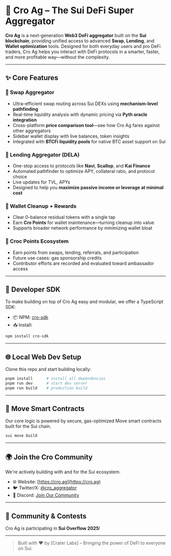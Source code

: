 # 🐊 Cro Ag – The Sui DeFi Super Aggregator

**Cro Ag** is a next-generation **Web3 DeFi aggregator** built on the **Sui blockchain**, providing unified access to advanced **Swap**, **Lending**, and **Wallet optimization** tools. Designed for both everyday users and pro DeFi traders, Cro Ag helps you interact with DeFi protocols in a smarter, faster, and more profitable way—without the complexity.

---

## ✨ Core Features

### 🔁 Swap Aggregator

* Ultra-efficient swap routing across Sui DEXs using **mechanism-level pathfinding**
* Real-time liquidity analysis with dynamic pricing via **Pyth oracle integration**
* Cross-platform **price comparison tool**—see how Cro Ag fares against other aggregators
* Sidebar wallet display with live balances, token insights
* Integrated with **BTCFi liquidity pools** for native BTC asset support on Sui

### 🧠 Lending Aggregator (DELA)

* One-stop access to protocols like **Navi**, **Scallop**, and **Kai Finance**
* Automated pathfinder to optimize APY, collateral ratio, and protocol choice
* Live updates for TVL, APYs
* Designed to help you **maximize passive income or leverage at minimal cost**

### 🧹 Wallet Cleanup + Rewards

* Clear 0-balance residual tokens with a single tap
* Earn **Cro Points** for wallet maintenance—turning cleanup into value
* Supports broader network performance by minimizing wallet bloat

### 🏅 Croc Points Ecosystem

* Earn points from swaps, lending, referrals, and participation
* Future use cases: gas sponsorship credits
* Contributor efforts are recorded and evaluated toward ambassador access

---

## 🧰 Developer SDK

To make building on top of Cro Ag easy and modular, we offer a TypeScript SDK:

* 📦 NPM: [cro-sdk](https://www.npmjs.com/package/cro-sdk)
* 📥 Install:

```bash
npm install cro-sdk
```

---

## 🌐 Local Web Dev Setup

Clone this repo and start building locally:

```bash
pnpm install      # install all dependencies  
pnpm run dev      # start dev server  
pnpm run build    # production build
```

---

## 🔐 Move Smart Contracts

Our core logic is powered by secure, gas-optimized Move smart contracts built for the Sui chain.

```bash
sui move build
```

---

## 🌍 Join the Cro Community

We're actively building with and for the Sui ecosystem.

* 🌐 Website: [https://cro.ag](https://cro.ag)
* 🐦 Twitter/X: [@cro\_aggregator](https://x.com/cro_aggregator)
* 💬 Discord: [Join Our Community](https://discord.com/invite/UG6c7nXr5X)

---

## 🎉 Community & Contests

Cro Ag is participating in **Sui Overflow 2025**!

---

> Built with ❤️ by \[Crater Labs] – Bringing the power of DeFi to everyone on Sui.
